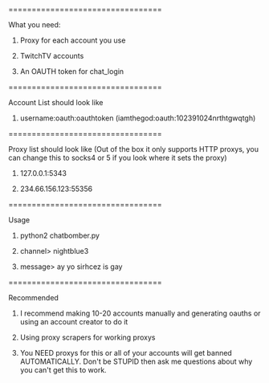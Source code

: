 =================================

What you need:


1)   Proxy for each account you use

2)   TwitchTV accounts

3)   An OAUTH token for chat_login

=================================

Account List should look like


1)   username:oauth:oauthtoken (iamthegod:oauth:102391024nrthtgwqtgh)

=================================

Proxy list should look like (Out of the box it only supports HTTP proxys, you can change this to socks4 or 5 if you look where it sets the proxy)


1)   127.0.0.1:5343

2)   234.66.156.123:55356

=================================

Usage


1)   python2 chatbomber.py

2)   channel> nightblue3

3)   message> ay yo sirhcez is gay

=================================

Recommended


1)   I recommend making 10-20 accounts manually and generating oauths or using an account creator to do it

2)   Using proxy scrapers for working proxys

3)   You NEED proxys for this or all of your accounts will get banned AUTOMATICALLY. Don't be STUPID then ask me questions about why you can't get this to work.
